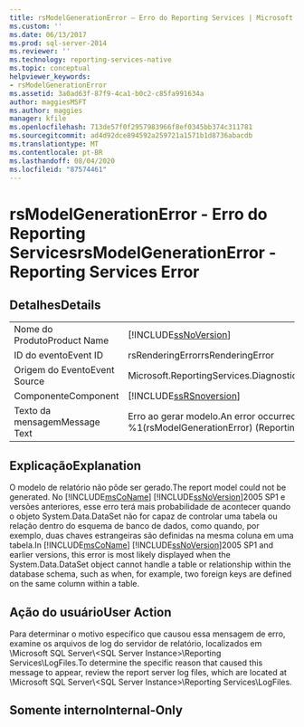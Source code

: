 ```yaml
---
title: rsModelGenerationError – Erro do Reporting Services | Microsoft Docs
ms.custom: ''
ms.date: 06/13/2017
ms.prod: sql-server-2014
ms.reviewer: ''
ms.technology: reporting-services-native
ms.topic: conceptual
helpviewer_keywords:
- rsModelGenerationError
ms.assetid: 3a0ad63f-87f9-4ca1-b0c2-c85fa991634a
author: maggiesMSFT
ms.author: maggies
manager: kfile
ms.openlocfilehash: 713de57f0f2957983966f8ef0345bb374c311781
ms.sourcegitcommit: ad4d92dce894592a259721a1571b1d8736abacdb
ms.translationtype: MT
ms.contentlocale: pt-BR
ms.lasthandoff: 08/04/2020
ms.locfileid: "87574461"
---
```

# <a name="rsmodelgenerationerror---reporting-services-error"></a><span data-ttu-id="d11fc-102">rsModelGenerationError - Erro do Reporting Services</span><span class="sxs-lookup"><span data-stu-id="d11fc-102">rsModelGenerationError - Reporting Services Error</span></span>
    
## <a name="details"></a><span data-ttu-id="d11fc-103">Detalhes</span><span class="sxs-lookup"><span data-stu-id="d11fc-103">Details</span></span>  
  
|||  
|-|-|  
|<span data-ttu-id="d11fc-104">Nome do Produto</span><span class="sxs-lookup"><span data-stu-id="d11fc-104">Product Name</span></span>|[!INCLUDE[ssNoVersion](../../includes/ssnoversion-md.md)]|  
|<span data-ttu-id="d11fc-105">ID do evento</span><span class="sxs-lookup"><span data-stu-id="d11fc-105">Event ID</span></span>|<span data-ttu-id="d11fc-106">rsRenderingError</span><span class="sxs-lookup"><span data-stu-id="d11fc-106">rsRenderingError</span></span>|  
|<span data-ttu-id="d11fc-107">Origem do Evento</span><span class="sxs-lookup"><span data-stu-id="d11fc-107">Event Source</span></span>|<span data-ttu-id="d11fc-108">Microsoft.ReportingServices.Diagnostics.Utilities.ErrorStrings</span><span class="sxs-lookup"><span data-stu-id="d11fc-108">Microsoft.ReportingServices.Diagnostics.Utilities.ErrorStrings</span></span>|  
|<span data-ttu-id="d11fc-109">Componente</span><span class="sxs-lookup"><span data-stu-id="d11fc-109">Component</span></span>|[!INCLUDE[ssRSnoversion](../../includes/ssrsnoversion-md.md)]|  
|<span data-ttu-id="d11fc-110">Texto da mensagem</span><span class="sxs-lookup"><span data-stu-id="d11fc-110">Message Text</span></span>|<span data-ttu-id="d11fc-111">Erro ao gerar modelo.</span><span class="sxs-lookup"><span data-stu-id="d11fc-111">An error occurred while generating model.</span></span> <span data-ttu-id="d11fc-112">(rsModelGenerationError) (ReportingServicesLibrary) %1</span><span class="sxs-lookup"><span data-stu-id="d11fc-112">(rsModelGenerationError) (ReportingServicesLibrary) %1</span></span>|  
  
## <a name="explanation"></a><span data-ttu-id="d11fc-113">Explicação</span><span class="sxs-lookup"><span data-stu-id="d11fc-113">Explanation</span></span>  
 <span data-ttu-id="d11fc-114">O modelo de relatório não pôde ser gerado.</span><span class="sxs-lookup"><span data-stu-id="d11fc-114">The report model could not be generated.</span></span> <span data-ttu-id="d11fc-115">No [!INCLUDE[msCoName](../../includes/msconame-md.md)] [!INCLUDE[ssNoVersion](../../includes/ssnoversion-md.md)]2005 SP1 e versões anteriores, esse erro terá mais probabilidade de acontecer quando o objeto System.Data.DataSet não for capaz de controlar uma tabela ou relação dentro do esquema de banco de dados, como quando, por exemplo, duas chaves estrangeiras são definidas na mesma coluna em uma tabela.</span><span class="sxs-lookup"><span data-stu-id="d11fc-115">In [!INCLUDE[msCoName](../../includes/msconame-md.md)] [!INCLUDE[ssNoVersion](../../includes/ssnoversion-md.md)]2005 SP1 and earlier versions, this error is most likely displayed when the System.Data.DataSet object cannot handle a table or relationship within the database schema, such as when, for example, two foreign keys are defined on the same column within a table.</span></span>  
  
## <a name="user-action"></a><span data-ttu-id="d11fc-116">Ação do usuário</span><span class="sxs-lookup"><span data-stu-id="d11fc-116">User Action</span></span>  
 <span data-ttu-id="d11fc-117">Para determinar o motivo específico que causou essa mensagem de erro, examine os arquivos de log do servidor de relatório, localizados em \Microsoft SQL Server\\<SQL Server Instance\>\Reporting Services\LogFiles.</span><span class="sxs-lookup"><span data-stu-id="d11fc-117">To determine the specific reason that caused this message to appear, review the report server log files, which are located at \Microsoft SQL Server\\<SQL Server Instance\>\Reporting Services\LogFiles.</span></span>  
  
## <a name="internal-only"></a><span data-ttu-id="d11fc-118">Somente interno</span><span class="sxs-lookup"><span data-stu-id="d11fc-118">Internal-Only</span></span>  
  
